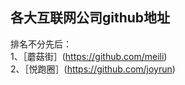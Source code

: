各大互联网公司github地址
-------------------      
排名不分先后：     
1、［蘑菇街］(https://github.com/meili)    
2、［悦跑圈］(https://github.com/joyrun)      

